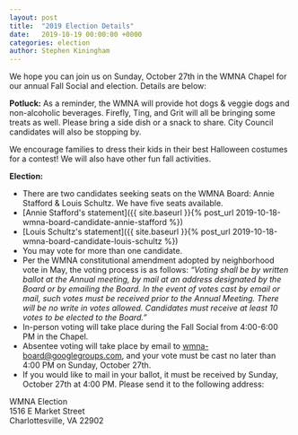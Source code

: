 ```yaml
---
layout: post
title:  "2019 Election Details"
date:   2019-10-19 00:00:00 +0000
categories: election
author: Stephen Kiningham
---
```


We hope you can join us on Sunday, October 27th in the WMNA Chapel for our annual Fall Social and election. Details are below:

**Potluck:** As a reminder, the WMNA will provide hot dogs & veggie dogs and non-alcoholic beverages. Firefly, Ting, and Grit will all be bringing some treats as well. Please bring a side dish or a snack to share. City Council candidates will also be stopping by.

We encourage families to dress their kids in their best Halloween costumes for a contest! We will also have other fun fall activities.

**Election:**

* There are two candidates seeking seats on the WMNA Board: Annie Stafford & Louis Schultz. We have five seats available.
* [Annie Stafford's statement]({{ site.baseurl }}{% post_url 2019-10-18-wmna-board-candidate-annie-stafford %})
* [Louis Schultz's statement]({{ site.baseurl }}{% post_url 2019-10-18-wmna-board-candidate-louis-schultz %})
* You may vote for more than one candidate.
* Per the WMNA constitutional amendment adopted by neighborhood vote in May, the voting process is as follows: *“Voting shall be by written ballot at the Annual meeting, by mail at an address designated by the Board or by emailing the Board. In the event of votes cast by email or mail, such votes must be received prior to the Annual Meeting. There will be no write in votes allowed. Candidates must receive at least 10 votes to be elected to the Board.”*
* In-person voting will take place during the Fall Social from 4:00-6:00 PM in the Chapel.
* Absentee voting will take place by email to wmna-board@googlegroups.com, and your vote must be cast no later than 4:00 PM on Sunday, October 27th.
* If you would like to mail in your ballot, it must be received by Sunday, October 27th at 4:00 PM. Please send it to the following address:

WMNA Election  
1516 E Market Street  
Charlottesville, VA 22902
